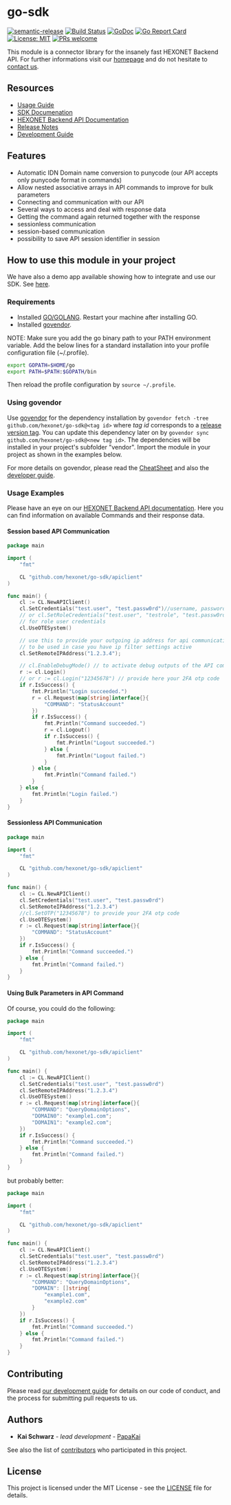 # go-sdk

[![semantic-release](https://img.shields.io/badge/%20%20%F0%9F%93%A6%F0%9F%9A%80-semantic--release-e10079.svg)](https://github.com/semantic-release/semantic-release)
[![Build Status](https://travis-ci.com/hexonet/go-sdk.svg?branch=master)](https://travis-ci.com/hexonet/go-sdk)
[![GoDoc](https://godoc.org/github.com/hexonet/go-sdk?status.svg)](https://godoc.org/github.com/hexonet/go-sdk)
[![Go Report Card](https://goreportcard.com/badge/github.com/hexonet/go-sdk)](https://goreportcard.com/report/github.com/hexonet/go-sdk)
[![License: MIT](https://img.shields.io/badge/License-MIT-blue.svg)](https://opensource.org/licenses/MIT)
[![PRs welcome](https://img.shields.io/badge/PRs-welcome-brightgreen.svg)](https://github.com/hexonet/go-sdk/blob/master/CONTRIBUTING.md)

This module is a connector library for the insanely fast HEXONET Backend API. For further informations visit our [homepage](http://hexonet.net) and do not hesitate to [contact us](https://www.hexonet.net/contact).

## Resources

* [Usage Guide](https://github.com/hexonet/go-sdk/blob/master/README.md#how-to-use-this-module-in-your-project)
* [SDK Documenation](https://godoc.org/github.com/hexonet/go-sdk)
* [HEXONET Backend API Documentation](https://github.com/hexonet/hexonet-api-documentation/tree/master/API)
* [Release Notes](https://github.com/hexonet/go-sdk/releases)
* [Development Guide](https://github.com/hexonet/go-sdk/wiki/Development-Guide)

## Features

* Automatic IDN Domain name conversion to punycode (our API accepts only punycode format in commands)
* Allow nested associative arrays in API commands to improve for bulk parameters
* Connecting and communication with our API
* Several ways to access and deal with response data
* Getting the command again returned together with the response
* sessionless communication
* session-based communication
* possibility to save API session identifier in session

## How to use this module in your project

We have also a demo app available showing how to integrate and use our SDK. See [here](https://github.com/hexonet/go-sdk-demo).

### Requirements

* Installed [GO/GOLANG](https://golang.org/doc/install). Restart your machine after installing GO.
* Installed [govendor](https://github.com/kardianos/govendor).

NOTE: Make sure you add the go binary path to your PATH environment variable. Add the below lines for a standard installation into your profile configuration file (~/.profile).

```bash
export GOPATH=$HOME/go
export PATH=$PATH:$GOPATH/bin
```

Then reload the profile configuration by `source ~/.profile`.

### Using govendor

Use [govendor](https://github.com/kardianos/govendor) for the dependency installation by `govendor fetch -tree github.com/hexonet/go-sdk@<tag id>` where *tag id* corresponds to a [release version tag](https://github.com/hexonet/go-sdk/releases). You can update this dependency later on by `govendor sync github.com/hexonet/go-sdk@<new tag id>`. The dependencies will be installed in your project's subfolder "vendor". Import the module in your project as shown in the examples below.

For more details on govendor, please read the [CheatSheet](https://github.com/kardianos/govendor/wiki/Govendor-CheatSheet) and also the [developer guide](https://github.com/kardianos/govendor/blob/master/doc/dev-guide.md).

### Usage Examples

Please have an eye on our [HEXONET Backend API documentation](https://github.com/hexonet/hexonet-api-documentation/tree/master/API). Here you can find information on available Commands and their response data.

#### Session based API Communication

```go
package main

import (
    "fmt"

    CL "github.com/hexonet/go-sdk/apiclient"
)

func main() {
    cl := CL.NewAPIClient()
    cl.SetCredentials("test.user", "test.passw0rd")//username, password
    // or cl.SetRoleCredentials("test.user", "testrole", "test.passw0rd")
    // for role user credentials
    cl.UseOTESystem()

    // use this to provide your outgoing ip address for api communication
    // to be used in case you have ip filter settings active
    cl.SetRemoteIPAddress("1.2.3.4");

    // cl.EnableDebugMode() // to activate debug outputs of the API communication
    r := cl.Login()
    // or r := cl.Login("12345678") // provide here your 2FA otp code
    if r.IsSuccess() {
        fmt.Println("Login succeeded.")
        r = cl.Request(map[string]interface{}{
            "COMMAND": "StatusAccount"
        })
        if r.IsSuccess() {
            fmt.Println("Command succeeded.")
            r = cl.Logout()
            if r.IsSuccess() {
                fmt.Println("Logout succeeded.")
            } else {
                fmt.Println("Logout failed.")
            }
        } else {
            fmt.Println("Command failed.")
        }
    } else {
        fmt.Println("Login failed.")
    }
}
```

#### Sessionless API Communication

```go
package main

import (
    "fmt"

    CL "github.com/hexonet/go-sdk/apiclient"
)

func main() {
    cl := CL.NewAPIClient()
    cl.SetCredentials("test.user", "test.passw0rd")
    cl.SetRemoteIPAddress("1.2.3.4")
    //cl.SetOTP("12345678") to provide your 2FA otp code
    cl.UseOTESystem()
    r := cl.Request(map[string]interface{}{
        "COMMAND": "StatusAccount"
    })
    if r.IsSuccess() {
        fmt.Println("Command succeeded.")
    } else {
        fmt.Println("Command failed.")
    }
}
```

#### Using Bulk Parameters in API Command

Of course, you could do the following:

```go
package main

import (
    "fmt"

    CL "github.com/hexonet/go-sdk/apiclient"
)

func main() {
    cl := CL.NewAPIClient()
    cl.SetCredentials("test.user", "test.passw0rd")
    cl.SetRemoteIPAddress("1.2.3.4")
    cl.UseOTESystem()
    r := cl.Request(map[string]interface{}{
        "COMMAND": "QueryDomainOptions",
        "DOMAIN0": "example1.com";
        "DOMAIN1": "example2.com";
    })
    if r.IsSuccess() {
        fmt.Println("Command succeeded.")
    } else {
        fmt.Println("Command failed.")
    }
}
```

but probably better:

```go
package main

import (
    "fmt"

    CL "github.com/hexonet/go-sdk/apiclient"
)

func main() {
    cl := CL.NewAPIClient()
    cl.SetCredentials("test.user", "test.passw0rd")
    cl.SetRemoteIPAddress("1.2.3.4")
    cl.UseOTESystem()
    r := cl.Request(map[string]interface{}{
        "COMMAND": "QueryDomainOptions",
        "DOMAIN": []string{
            "example1.com",
            "example2.com"
        }
    })
    if r.IsSuccess() {
        fmt.Println("Command succeeded.")
    } else {
        fmt.Println("Command failed.")
    }
}
```

## Contributing

Please read [our development guide](https://github.com/hexonet/go-sdk/wiki/Development-Guide) for details on our code of conduct, and the process for submitting pull requests to us.

## Authors

* **Kai Schwarz** - *lead development* - [PapaKai](https://github.com/papakai)

See also the list of [contributors](https://github.com/hexonet/go-sdk/graphs/contributors) who participated in this project.

## License

This project is licensed under the MIT License - see the [LICENSE](LICENSE) file for details.
